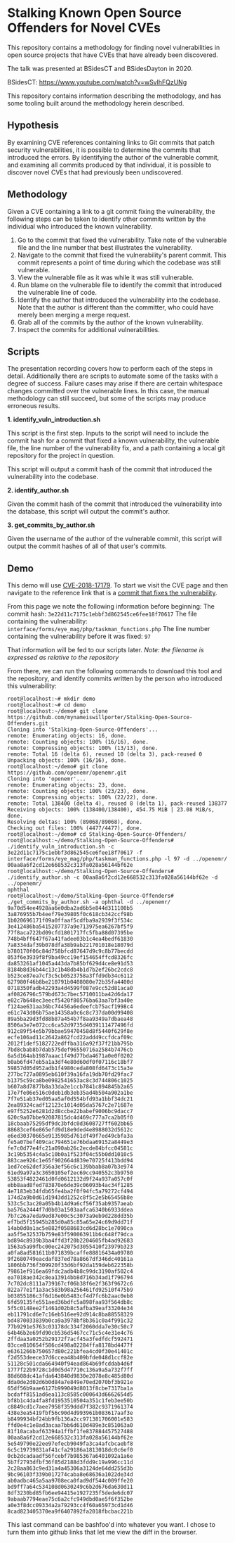 # Stalking Known Open Source Offenders for Novel CVEs
This repository contains a methodology for finding novel vulnerabilities in open source projects that have CVEs that have already been discovered.

The talk was presented at BSidesCT and BSidesDayton in 2020.

BSidesCT: https://www.youtube.com/watch?v=wSvlhFQzUNg

This repository contains information describing the methodology, and has some tooling built around the methodology herein described.

## Hypothesis
By examining CVE references containing links to Git commits that patch security vulnerabilities, it is possible to determine the commits that introduced the errors. By identifying the author of the vulnerable commit, and examining all commits produced by that individual, it is possible to discover novel CVEs that had previously been undiscovered.

## Methodology
Given a CVE containing a link to a git commit fixing the vulnerability, the following steps can be taken to identify other commits written by the individual who introduced the known vulnerability.
1. Go to the commit that fixed the vulnerability. Take note of the vulnerable file and the line number that best illustrates the vulnerability.
2. Navigate to the commit that fixed the vulnerability's parent commit. This commit represents a point of time during which the codebase was still vulnerable.
3. View the vulnerable file as it was while it was still vulnerable.
4. Run blame on the vulnerable file to identify the commit that introduced the vulnerable line of code.
5. Identify the author that introduced the vulnerability into the codebase. Note that the author is different than the committer, who could have merely been merging a merge request.
6. Grab all of the commits by the author of the known vulnerability.
7. Inspect the commits for additional vulnerabilities.

## Scripts
The presentation recording covers how to perform each of the steps in detail. Additionally there are scripts to automate some of the tasks with a degree of success. Failure cases may arise if there are certain whitespace changes committed over the vulnerable lines. In this case, the manual methodology can still succeed, but some of the scripts may produce erroneous results.

**1. identify_vuln_introduction.sh**

This script is the first step. Inputs to the script will need to include the commit hash for a commit that fixed a known vulnerability, the vulnerable file, the line number of the vulnerability fix, and a path containing a local git repository for the project in question.

This script will output a commit hash of the commit that introduced the vulnerability into the codebase.

**2. identify_author.sh**

Given the commit hash of the commit that introduced the vulnerability into the database, this script will output the commit's author.

**3. get_commits_by_author.sh**

Given the username of the author of the vulnerable commit, this script will output the commit hashes of all of that user's commits.

## Demo
This demo will use [CVE-2018-17179](https://cve.mitre.org/cgi-bin/cvename.cgi?name=CVE-2018-17179). To start we visit the CVE page and then navigate to the reference link that is a [commit that fixes the vulnerability](https://github.com/openemr/openemr/commit/3e22d11c7175c1ebbf3d862545ce6fee18f70617).

From this page we note the following information before beginning:
The commit hash: `3e22d11c7175c1ebbf3d862545ce6fee18f70617`
The file containing the vulnerability: `interface/forms/eye_mag/php/taskman_functions.php`
The line number containing the vulnerability before it was fixed: `97`

That information will be fed to our scripts later. *Note: the filename is expressed as relative to the repository*

From there, we can run the following commands to download this tool and the repository, and identify commits written by the person who introduced this vulnerability:
```
root@localhost:~# mkdir demo
root@localhost:~# cd demo
root@localhost:~/demo# git clone https://github.com/mynameiswillporter/Stalking-Open-Source-Offenders.git
Cloning into 'Stalking-Open-Source-Offenders'...
remote: Enumerating objects: 16, done.
remote: Counting objects: 100% (16/16), done.
remote: Compressing objects: 100% (13/13), done.
remote: Total 16 (delta 6), reused 10 (delta 3), pack-reused 0
Unpacking objects: 100% (16/16), done.
root@localhost:~/demo# git clone https://github.com/openemr/openemr.git
Cloning into 'openemr'...
remote: Enumerating objects: 23, done.
remote: Counting objects: 100% (23/23), done.
remote: Compressing objects: 100% (22/22), done.
remote: Total 138400 (delta 4), reused 8 (delta 1), pack-reused 138377
Receiving objects: 100% (138400/138400), 454.75 MiB | 23.08 MiB/s, done.
Resolving deltas: 100% (89068/89068), done.
Checking out files: 100% (4477/4477), done.
root@localhost:~/demo# cd Stalking-Open-Source-Offenders/
root@localhost:~/demo/Stalking-Open-Source-Offenders# ./identify_vuln_introduction.sh -c 3e22d11c7175c1ebbf3d862545ce6fee18f70617 -f interface/forms/eye_mag/php/taskman_functions.php -l 97 -d ../openemr/
00aa8a6f2cd12e668532c313fa028a56144bf62e
root@localhost:~/demo/Stalking-Open-Source-Offenders# ./identify_author.sh -c 00aa8a6f2cd12e668532c313fa028a56144bf62e -d ../openemr/
ophthal
root@localhost:~/demo/Stalking-Open-Source-Offenders# ./get_commits_by_author.sh -a ophthal -d ../openemr/
9a70d54ee4928aa6e0dba2ad6b5e844d311100b5
3a876955b7b4eef79e39805f0c618cb342ccf98b
1b020696171f09a0ffaaf5cdfba9a2939f3f534c
3e412486ba5415207737a9e713975ea6267bf5f9
77f8aca722bd09cfd1801717fc5fba88d07395be
748b4bff647f67a41fadee03b1c4ea4bedf61830
7a8334daf39b078dfa38b9ab221701018e18079d
b780170f06c84d758bfcd87647d9c9c8b77becdd
053f6e3939f8f9ba49cc19ef154654ffcd8326fc
da853261af1045a443da7b85bf629d4ce8e91d53
8184b8d36b44c13c1b48db4b1d7b2ef26bc2cdc8
b523ce87ea7cf3c5cb0523758a3ffd9db34c6112
627980f46b8be210791b0408080e72b35fa4400d
0718350fadb42293a4d4599f087e9cc52d81aca0
af0826796c579bd673c7bec5710011ba42d6da17
e02c7b648ec3eecf5420f80576ba63aa7bf3a40e
f124ae631aa36bc74456a6edeefcb75acf1998c4
e61c743d06b75ae14358a0c6c8c737da00d99408
89a5ba29d3fd88b87a454b7f8aa9349a7dbaea48
8506a3e7e072cc6ca52d9735d4039111477496fd
912c89f54e5b79bbae59470458d8f5440f629f8e
ecfe106ad11c2642a862fcd22add49ccfdcaf09c
2012f1def5182722edffba316a92f37f21bb795b
7bd8cbab8b7dab575def96550716a2584b7476cb
6a5d164ab1987aaac1f49d77bda4671a0e0f0202
b0ab6fd47eb5a1a3df4e80d60df0f07116c18bf7
59857d05d952adb1f4980ceda808fd6473c15a3e
277bc727a0895eb610f39a16fa19db70fd29fac7
b1375c59ca8be0982541653ac8c3d744806c1025
b607a8d7877b8a33da2e1ccb7841c894845b2a65
17e7fe06e516c0deb1db3eb35ad4b504a902a1be
7f7e51ab37ed05aa5af0d554bfd93a1bbf34dc21
2ea89324cadf12123c1014d05da5767c2e71687e
e97f5252e6281d2d8ccbe22babef9006bc9dacc7
620c9a07bbe92087815dc4d469c777a7ca2b05f0
18cbaab75295df9dc3bfdc0d3608727ff602bb65
88683cef6e865efd9d18e9ded4e8988032d5612c
e6ed30370665e9135985d761df49f7ed49cbfa3a
fe5a07bef409cac794651e76bdaa69152a8449e3
fe7c0d77e4fc21a090ab26c2ecde84bfcc04581c
3c19b5354c4a5c10b0a1f523f04c55b0dd1010c5
883cae926c1e65f902664d839e70725f413bdd94
1ed7ce62def356a3ef56c6c139bbab8a07b3e974
61ed9a97a3c3650105ef2ec69cc940552c3b9750
53853f4822461d0fd0612132d9f24a937a057c0f
ebb8aad8fed783870e6de39c06093b4ac34f1285
4e7183eb34fdb65fe4ba2f0f94fc5a79272cf494
174d2a9b0d61d1943dd1252c8f5c2e5b65456b8e
533c5c3ac20a05b4b14d9a6cf56f35ab9357aeab
ba576a2444f7d0b03a1503aafca6340b6933ddea
7b7c26a7eda9ed87e00c5c3073a9eb9d228dd35b
ef7bd5f15945b285d0a85c85a65e24c69d9dd71f
14ab0d0a1ac5e882f0588683cd6d28bc1e7090ca
aa5f5e32537b759e83f590063911b6c648f79dca
bd894c8939b3ba4ffd3f20b2204605fb4ad92683
1563a5a99fbc00ec242075d3055410f23979b323
a0fa8ad581611b071839bcaffe88816434a09780
9f2680749eacdaf837ed78a8667df346dc40161a
1806bb736f309920f33d6bf92da159deb622358b
79861ef916ea69fdc2adb4b8c99dc3190af502c4
ea7018ae342c8ea13914bb8d716b34ad1f796794
7c702dc8111a739167cf06b38f6e2f363f9672c6
022a77e1f1a3ac583b98a256461fd92510f475b9
b03855186c3f6d16e0b5483cf4d7fc6b2aac0eb8
6fd59135fe551aed36bdfc5a898faa93f564db8c
5f5c0148ee2f1461d02b8c5afba39eaf33204e34
eb11791cd6e7c16eb516ee92d914c8ba88558329
bd4870033839b0ca9a3978bf8b361c0a4f991c32
77b9291e5763c03178dc334f2060dda7e30c50c7
64b46b2e69fd90cb536d5467cc71c5c4e31e4c76
2ffdaa3a0252b29172f7acf45a3fedfdcf592471
03cce810654f586cd498a02284ffa8178bd4477f
e6361266b750657d80c221bfea4cd0f30e41401c
f2d553deece37d6ccea48b409bfde048d1ccf82e
51128c501cda664940f94ead864b69fcddab4d6f
1777f22b9728c1d0d5d47710c136a9a5a732f7ff
88d608dc41afda643840d9830e2078e8c485d80d
dda0de2d02d6b0d84a7e849e70ed2070bf3b921e
65df56b9aae6127b999049d8013f8cbe7317ba1a
bcdaff8151ad6ea113c8585c000643d6662654d5
bf8b1c4da4fa8fd1953510504a351c1feb3ee50b
c8849cd1c7aee7958f359ddd7f382c9371961374
438e3ea5419fbf56c90d4d993961b083617aaf3e
b8499934bf24bb9fb136a2cc971381706001e583
ffd0e4c1e8ad3acaa7bb6d610d489e3c851063a0
81f10acabaf63394a1ffbf1fe837884457527488
00aa8a6f2cd12e668532c313fa028a56144bf62e
5e549790e22ee97efecb9049fa3ca4afcbcaebf8
6c5c19739831af41cfa29186a1813018dc0c6ef0
0cb2dcadaadf56fcebf7b985367a6401092a1a6e
5b7f2793dfbf36f85d2188d3fdd9c19a996cc11d
2c28aa863c9ed31a4a45306a3124de64dd255d3b
9bc96103f339b017274caba8e68636a1022de34d
ab0adbc465a5aa9708eca0fad9df544c009ffe20
bd9ff7a64c534108d0630249c6b2d676da630d11
8df3230bd85fb6ee94415e1927235f5dede6dc07
9abaab7794eae75c6a2cfc949dbd0ae5f6f352be
a0e3f8dcc09334a2a79293cc4f60a65973cd1d46
8cad823405370ea9f6407892fa2018fbcbac221b
```

This last command can be bashfoo'd into whatever you want. I chose to turn them into github links that let me view the diff in the browser.
